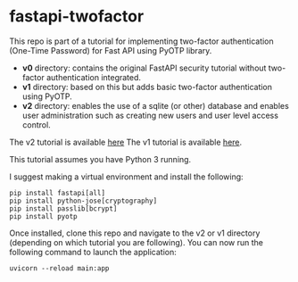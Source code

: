 # fastapi-twofactor
This repo is part of a tutorial for implementing two-factor authentication (One-Time Password) for Fast API using PyOTP library. 

- **v0** directory: contains the original FastAPI security tutorial without two-factor authentication integrated. 
- **v1** directory: based on this but adds basic two-factor authentication using PyOTP. 
- **v2** directory: enables the use of a sqlite (or other) database and enables user administration such as creating new users and user level access control.

The v2 tutorial is available [here](https://developingfordata.com/2020/11/17/fastapi-security-with-a-user-database/)
The v1 tutorial is available [here](https://developingfordata.com/2020/11/10/getting-started-with-two-factor-authentication-in-fastapi/).

This tutorial assumes you have Python 3 running. 

I suggest making a virtual environment and install the following: 

```
pip install fastapi[all]
pip install python-jose[cryptography]
pip install passlib[bcrypt]
pip install pyotp
```

Once installed, clone this repo and navigate to the v2 or v1 directory (depending on which tutorial you are following). You can now run the following command to launch the application:

``` uvicorn --reload main:app ```


